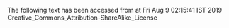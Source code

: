 The following text has been accessed from at Fri Aug 9 02:15:41 IST 2019
Creative_Commons_Attribution-ShareAlike_License
